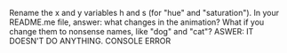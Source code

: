 Rename the x and y variables h and s (for "hue" and "saturation"). In your README.me file, answer: what changes in the animation? What if you change them to nonsense names, like "dog" and "cat"?
ASWER: IT DOESN'T DO ANYTHING. CONSOLE ERROR
